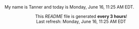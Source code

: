 My name is Tanner and today is Monday, June 16, 11:25 AM EDT.

<p align="center">This <i>README</i> file is generated <b>every 3 hours</b>!</br>Last refresh: Monday, June 16, 11:25 AM EDT<br /></p>
